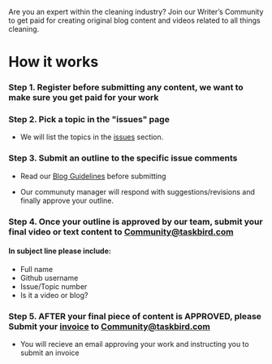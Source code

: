 Are you an expert within the cleaning industry? Join our Writer’s Community to get paid for creating original blog content and videos related to all things cleaning.

# How it works 

### **Step 1**. Register before submitting any content, we want to make sure you get paid for your work

### **Step 2**. Pick a topic in the "issues" page
- We will list the topics in the [issues](https://github.com/Taskbird/community-content/issues) section. 

### **Step 3**. Submit an outline to the specific issue comments

- Read our [Blog Guidelines](https://github.com/Taskbird/community-content/blob/main/Blog%20Guidlines.pdf) before submitting

- Our communuty manager will respond with suggestions/revisions and finally approve your outline.


### **Step 4**. Once your outline is approved by our team, submit your final video or text content to Community@taskbird.com

#### In subject line please include:
- Full name
- Github username   
- Issue/Topic number 
- Is it a video or blog?


### **Step 5**. AFTER your final piece of content is APPROVED, please Submit your [invoice](https://github.com/Taskbird/community-content/blob/main/INVOICE%20TEMPLATE.pdf) to Community@taskbird.com

- You will recieve an email approving your work and instructing you to submit an invoice 



